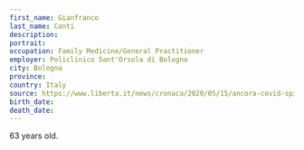 ```yaml
---
first_name: Gianfranco
last_name: Conti
description: 
portrait: 
occupation: Family Medicine/General Practitioner
employer: Policlinico Sant'Orsola di Bologna
city: Bologna
province: 
country: Italy
source: https://www.liberta.it/news/cronaca/2020/05/15/ancora-covid-spietato-agazzano-piange-il-medico-condotto-gianfranco-conti/
birth_date: 
death_date: 
---
```


63 years old.